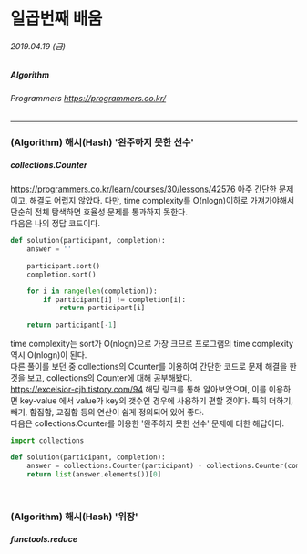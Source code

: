 # 일곱번째 배움
###### 2019.04.19 (금)
##### Algorithm
###### Programmers https://programmers.co.kr/

-------

### (Algorithm) 해시(Hash) '완주하지 못한 선수'
##### collections.Counter

https://programmers.co.kr/learn/courses/30/lessons/42576
아주 간단한 문제이고, 해결도 어렵지 않았다. 다만, time complexity를 O(nlogn)이하로 가져가야해서 단순히 전체 탐색하면 효율성 문제를 통과하지 못한다.  
다음은 나의 정답 코드이다.  

```python
def solution(participant, completion):
    answer = ''
    
    participant.sort()
    completion.sort()

    for i in range(len(completion)):
        if participant[i] != completion[i]:
            return participant[i]
        
    return participant[-1]
```

time complexity는 sort가 O(nlogn)으로 가장 크므로 프로그램의 time complexity 역시 O(nlogn)이 된다.  
다른 풀이를 보던 중 collections의 Counter를 이용하여 간단한 코드로 문제 해결을 한 것을 보고, collections의 Counter에 대해 공부해봤다.  
https://excelsior-cjh.tistory.com/94 해당 링크를 통해 알아보았으며, 이를 이용하면 key-value 에서 value가 key의 갯수인 경우에 사용하기 편할 것이다. 특히 더하기, 빼기, 합집합, 교집합 등의 연산이 쉽게 정의되어 있어 좋다.  
다음은 collections.Counter를 이용한 '완주하지 못한 선수' 문제에 대한 해답이다.

```python
import collections

def solution(participant, completion):
    answer = collections.Counter(participant) - collections.Counter(completion)
    return list(answer.elements())[0]
```

<br>

### (Algorithm) 해시(Hash) '위장'
##### functools.reduce
